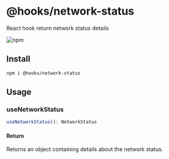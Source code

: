 # @hooks/network-status

React hook return network status details

![npm](https://img.shields.io/npm/v/hooks/network-status?style=flat-square)

## Install

```bash
npm i @hooks/network-status
```

## Usage

### useNetworkStatus

```ts
useNetworkStatus(): NetworkStatus
```

#### Return

Returns an object containing details about the network status.
